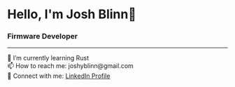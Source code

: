 <p align="center">
<h1>Hello, I'm Josh Blinn🙂</h1>
<h3>Firmware Developer</h3>
</p>
<hr>
<p>
🌱 I’m currently learning Rust<br>
📫 How to reach me: joshyblinn@gmail.com<br>
🔗 Connect with me: <a href="https://www.linkedin.com/in/josh-blinn/">LinkedIn Profile</a>
</p>

<!--
**LeBlinn/LeBlinn** is a ✨ _special_ ✨ repository because its `README.md` (this file) appears on your GitHub profile.

Here are some ideas to get you started:

- 🔭 I’m currently working on ...
- 🌱 I’m currently learning ...
- 👯 I’m looking to collaborate on ...
- 🤔 I’m looking for help with ...
- 💬 Ask me about ...
- 📫 How to reach me: ...
- 😄 Pronouns: ...
- ⚡ Fun fact: ...
-->
